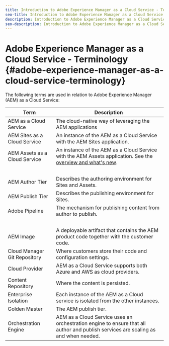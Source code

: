 ```yaml
---
title: Introduction to Adobe Experience Manager as a Cloud Service - Terminology
seo-title: Introduction to Adobe Experience Manager as a Cloud Service - Terminology
description: Introduction to Adobe Experience Manager as a Cloud Service - Terminology. 
seo-description: Introduction to Adobe Experience Manager as a Cloud Service - Terminology. 
---
```


# Adobe Experience Manager as a Cloud Service - Terminology {#adobe-experience-manager-as-a-cloud-service-terminology}

The following terms are used in relation to Adobe Experience Manager (AEM) as a Cloud Service:

<!-- Needs a review 
eg
- Golden Master
- Could Provider
- -->

<!-- The third section of the table should be alphabetic -->

|Term|Description|
|---|---|
|AEM as a Cloud Service|The cloud-native way of leveraging the AEM applications|
|AEM Sites as a Cloud Service|An instance of the AEM as a Cloud Service with the AEM Sites application.|
|AEM Assets as a Cloud Service|An instance of the AEM as a Cloud Service with the AEM Assets application. See the [overview and what's new](/help/assets/whats-new.md).|
| &nbsp; | &nbsp; |
|AEM Author Tier|Describes the authoring environment for Sites and Assets.|
|AEM Publish Tier|Describes the publishing environment for Sites.|
|Adobe Pipeline|The mechanism for publishing content from author to publish.|
| &nbsp; | &nbsp; |
|AEM Image|A deployable artifact that contains the AEM product code together with the customer code.|
|Cloud Manager Git Repository|Where customers store their code and configuration settings.|
|Cloud Provider|AEM as a Cloud Service supports both Azure and AWS as cloud providers.|
|Content Repository|Where the content is persisted.|
|Enterprise Isolation|Each instance of the AEM as a Cloud service is isolated from the other instances.|
|Golden Master|The AEM publish tier.|
|Orchestration Engine|AEM as a Cloud Service uses an orchestration engine to ensure that all author and publish services are scaling as and when needed.|
